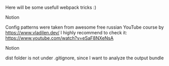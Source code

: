 Here will be some usefull webpack tricks :)

Notion

Config patterns were taken from awesome free russian YouTube course by https://www.vladilen.dev/
I highly recommend to check it: https://www.youtube.com/watch?v=eSaF8NXeNsA

Notion

dist folder is not under .gitignore, since I want to analyze the output bundle